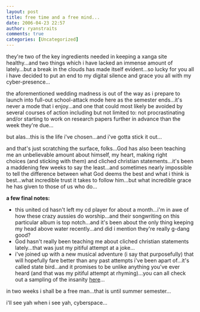```yaml
---
layout: post
title: free time and a free mind...
date: 2006-04-23 22:57
author: ryanstraits
comments: true
categories: [Uncategorized]
---
```

they're two of the key ingredients needed in keeping a xanga site healthy...and two things which i have lacked an immense amount of lately...but a break in the clouds has made itself evident...so lucky for you all i have decided to put an end to my digital silence and grace you all with my cyber-presence...

the aforementioned wedding madness is out of the way as i prepare to launch into full-out school-attack mode here as the semester ends...it's never a mode that i enjoy...and one that could most likely be avoided by several courses of action including but not limited to: not procrastinating and/or starting to work on research papers further in advance than the week they're due...

but alas...this is the life i've chosen...and i've gotta stick it out...

and that's just scratching the surface, folks...God has also been teaching me an unbelievable amount about himself, my heart, making right choices (and sticking with them) and cliched christian statements...it's been a maddening few weeks to say the least...and sometimes nearly impossible to tell the difference between what God deems the best and what i think is best...what incredible trust it takes to follow him...but what incredible grace he has given to those of us who do...

<strong>a few final notes:</strong>
<ul>
	<li>this united cd hasn't left my cd player for about a month...i'm in awe of how these crazy aussies do worship...and their songwriting on this particular album is top notch...and it's been about the only thing keeping my head above water recently...and did i mention they're really g-dang good?</li>
	<li>God hasn't really been teaching me about cliched christian statements lately...that was just my pitiful attempt at a joke...</li>
	<li>i've joined up with a new musical adventure (i say that purposefully) that will hopefully fare better than any past attempts i've been apart of...it's called state bird...and it promises to be unlike anything you've ever heard (and that was my pitiful attempt at rhyming)...you can all check out a sampling of the insanity <a href="http://www.myspace.com/statebird" target="_new">here</a>...</li>
</ul>
in two weeks i shall be a free man...that is until summer semester...

i'll see yah when i see yah, cyberspace...

